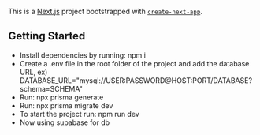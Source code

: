 This is a [Next.js](https://nextjs.org/) project bootstrapped with [`create-next-app`](https://github.com/vercel/next.js/tree/canary/packages/create-next-app).

## Getting Started

- Install dependencies by running: npm i
- Create a .env file in the root folder of the project and add the database URL, ex) DATABASE_URL="mysql://USER:PASSWORD@HOST:PORT/DATABASE?schema=SCHEMA"
- Run: npx prisma generate
- Run: npx prisma migrate dev
- To start the project run: npm run dev
- Now using supabase for db
